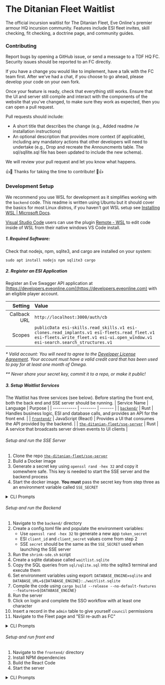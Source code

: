 # The Ditanian Fleet Waitlist
The official incursion waitlist for The Ditanian Fleet, Eve Online's premier armour HQ incursion community. Features include ESI fleet invites, skill checking, fit checking, a doctrine page, and community guides. 


### Contributing
Report bugs by opening a GitHub issue, or send a message to a TDF HQ FC. Security issues should be reported to an FC directly. 

If you have a change you would like to implement, have a talk with the FC team first. After we've had a chat, if you choose to go ahead, please develop your code on your own fork. 

Once your feature is ready, check that everything still works. Ensure that the UI and server still compile and interact with the components of the website that you've changed, to make sure they work as expected, then you can open a pull request. 

Pull requests should include:
- A short title that describes the change (e.g., Added readme /w installation instructions)
- An optional description that provides more context (if applicable), including any mandatory actions that other developers will need to undertake (e.g., Drop and recreate the Announcments table. The sql/sqllite.sql file has been updated to include the new schema).

We will review your pull request and let you know what happens. 

👍🎉 Thanks for taking the time to contribute! 🎉👍

### Development Setup
We recommend you use WSL for development as it simplifies working with the `backend` code. This readme is written using Ubuntu but it should cover the basics for most Linux distros, if you haven't got WSL setup see [Installing WSL | Microsoft Docs](https://docs.microsoft.com/en-us/windows/wsl/install).

[Visual Studio Code](https://code.visualstudio.com/) users can use the plugin [Remote - WSL](https://marketplace.visualstudio.com/items?itemName=ms-vscode-remote.remote-wsl) to edit  code inside of WSL from their native windows VS Code install.


##### 1. Required Software: 
Check that nodejs, npm, sqlite3, and cargo are installed on your system: 
```
sudo apt install nodejs npm sqlite3 cargo
```

##### 2. Register an ESI Application
Register an Eve Swagger API application at [https://developers.eveonline.com](https://developers.eveonline.com) with an eligible player account.

| Setting      | Value |
| ---: | :---  |
| Callback URL | `http://localhost:3000/auth/cb` |
| Scopes       | `publicData esi-skills.read_skills.v1 esi-clones.read_implants.v1 esi-fleets.read_fleet.v1 esi-fleets.write_fleet.v1 esi-ui.open_window.v1 esi-search.search_structures.v1` |

 _* Valid account: You will need to agree to the [Developer License Agreement](https://developers.eveonline.com/license-agreement). Your account must have a valid credit card that has been used to pay for at least one month of Omega._

 _*\* Never share your secret key, commit it to a repo, or make it public!_

##### 3. Setup Waitlist Services
The Waitlist has three services (see below). Before starting the front end, both the back end and SSE server should be running. 
| Service Name | Language |  Purpose | 
| ------------ | -------- | ------- |
| [`backend/`](./tree/main/backend) | Rust | Handles business logic, ESI and database calls, and provides an API for the front end. |
| [`frontend/`](./tree/main/frontend) | JavaScript (React) | Provides a UI that consumes the API provided by the backend. |
| [`the-ditanian-fleet/sse-server`](/the-ditanian-fleet/sse-server) | Rust | A service that broadcasts server driven events to UI clients |


###### Setup and run the SSE Server
1. Clone the repo [`the-ditanian-fleet/sse-server`](/the-ditanian-fleet/sse-server)
2. Build a Docker image
3. Generate a secret key using `openssl rand -hex 32` and copy it somewhere safe. This key is needed to start the SSE server and the backend process
4. Start the docker image. **You must** pass the secret key from step three as an environment variable called `SSE_SECRET`

<details>
   <summary>CLI Prompts</summary>
   
   ```
   git clone https://github.com/the-ditanian-fleet/sse-server
   docker build . -t tdf/sse
   openssl rand -hex 32
   docker run --env SSE_SECRET=<secret> tdf/sse
   ```
</details>

###### Setup and run the Backend
1. Navigate to the `backend/` directory
2. Create a config.toml file and populate the environment variables:
   * Use `openssl rand -hex 32` to generate a new app `token_secret`
   * ESI `client_id` and `client_secret` values come from step 2
   * SSE `secret` should be the same as the `SSE_SECRET` used when launching the SSE server
3. Run the `shrink-sde.sh` script
4. Create a sqlite database called `waitlist.sqlite`
5. Copy the SQL queries from `sql/sqlite.sql` into the sqlite3 terminal and execute them
6. Set environment variables using export: `DATABASE_ENGINE=sqlite` and `DATABASE_URL=${DATABASE_ENGINE}:./waitlist.sqlite` 
7. Compile the code using `cargo build --release --no-default-features --features=${DATABASE_ENGINE}`
8. Run the server
9. Click on login and complete the SSO workflow with at least one character
10. Insert a record in the `admin` table to give yourself `council` permissions
11. Navigate to the Fleet page and "ESI re-auth as FC"

<details>
   <summary>CLI Prompts</summary>
   
   ```
   # Setup app (steps 1-3)
   cd backend/
   cp config.example.toml config.toml & nano config.toml
   sh shrink-sde.sh

   # Setup Database (step 4-5)
   sqlite3 waitlist.sqlite
   .database
   ## Copy the SQL queries from `sql/sqlite.sql` here and press Enter
   ## Quit the shell using Ctrl+D
   
   # Start backend (step 6-8)
   export DATABASE_ENGINE=sqlite
   export DATABASE_URL=sqlite:./waitlist.sqlite
   cargo build --release --no-default-features --features=sqlite
   cargo run

   # Final things (step 9-11)
   sqlite3 waitlist.sqlite
   INSERT INTO admin (character_id, role, granted_at, granted_by_id)
   SELECT
       id AS character_id,
       'council' AS role,
       CURRENT_TIMESTAMP AS granted_at,
       id AS granted_by_id
   FROM character WHERE name = 'YOUR CHARACTER NAME';
   ## Quit the shell using Ctrl+D
   npm run start
   ```
</details>


###### Setup and run front end
1. Navigate to the `frontend/` directory
2. Install NPM dependencies
2. Build the React Code
3. Start the server

<details>
   <summary>CLI Prompts</summary>
   
   ```
   cd frontend/
   npm install
   npm run build
   npm run start
   ```
</details>

